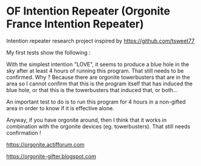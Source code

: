 # OF Intention Repeater (Orgonite France Intention Repeater)
Intention repeater research project inspired by https://github.com/tsweet77

My first tests show the following :

With the simplest intention "LOVE", it seems to produce a blue hole in the sky after at least 4 hours of running this program. That still needs to be confirmed. Why ? Because there are orgonite towerbusters that are in the area so I cannot confirm that this is the program itself that has induced the blue hole, or that this is the towerbusters that induced that, or both...

An important test to do is to run this program for 4 hours in a non-gifted area in order to know if it is effective alone.

Anyway, if you have orgonite around, then I think that it works in combination with the orgonite devices (eg. towerbusters). That still needs confirmation !

https://orgonite.actifforum.com

https://orgonite-gifter.blogspot.com
